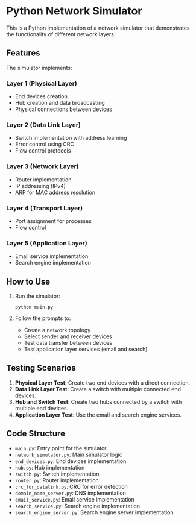 # Python Network Simulator

This is a Python implementation of a network simulator that demonstrates the functionality of different network layers.

## Features

The simulator implements:

### Layer 1 (Physical Layer)
- End devices creation
- Hub creation and data broadcasting
- Physical connections between devices

### Layer 2 (Data Link Layer)
- Switch implementation with address learning
- Error control using CRC
- Flow control protocols

### Layer 3 (Network Layer)
- Router implementation
- IP addressing (IPv4)
- ARP for MAC address resolution

### Layer 4 (Transport Layer) 
- Port assignment for processes
- Flow control

### Layer 5 (Application Layer)
- Email service implementation
- Search engine implementation

## How to Use

1. Run the simulator:
   ```
   python main.py
   ```

2. Follow the prompts to:
   - Create a network topology
   - Select sender and receiver devices
   - Test data transfer between devices
   - Test application layer services (email and search)

## Testing Scenarios

1. **Physical Layer Test**: Create two end devices with a direct connection.
2. **Data Link Layer Test**: Create a switch with multiple connected end devices.
3. **Hub and Switch Test**: Create two hubs connected by a switch with multiple end devices.
4. **Application Layer Test**: Use the email and search engine services.

## Code Structure

- `main.py`: Entry point for the simulator
- `network_simulator.py`: Main simulator logic
- `end_devices.py`: End devices implementation
- `hub.py`: Hub implementation
- `switch.py`: Switch implementation
- `router.py`: Router implementation
- `crc_for_datalink.py`: CRC for error detection
- `domain_name_server.py`: DNS implementation
- `email_service.py`: Email service implementation
- `search_service.py`: Search engine implementation
- `search_engine_server.py`: Search engine server implementation
